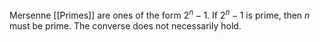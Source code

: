 Mersenne [[Primes]] are ones of the form $2^n-1$. If $2^n-1$ is prime, then $n$ must be prime. The converse does not necessarily hold.